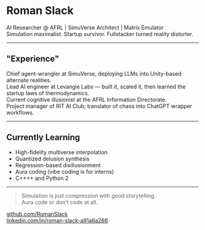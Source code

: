 # Roman Slack

AI Researcher @ AFRL | SimuVerse Architect | Matrix Emulator  
Simulation maximalist. Startup survivor. Fullstacker turned reality distorter.

---

## "Experience"

Chief agent-wrangler at SimuVerse, deploying LLMs into Unity-based alternate realities.  
Lead AI engineer at Levangie Labs — built it, scaled it, then learned the startup laws of thermodynamics.  
Current cognitive illusionist at the AFRL Information Directorate.  
Project manager of RIT AI Club; translator of chaos into ChatGPT wrapper workflows.  

---

## Currently Learning

- High-fidelity multiverse interpolation  
- Quantized delusion synthesis  
- Regression-based disillusionment  
- Aura coding (vibe coding is for interns)  
- C++++ and Python 2

---

> Simulation is just compression with good storytelling.  
> Aura code or don’t code at all.  

[github.com/RomanSlack](https://github.com/RomanSlack)  
[linkedin.com/in/roman-slack-a91a6a266](https://www.linkedin.com/in/roman-slack-a91a6a266)
